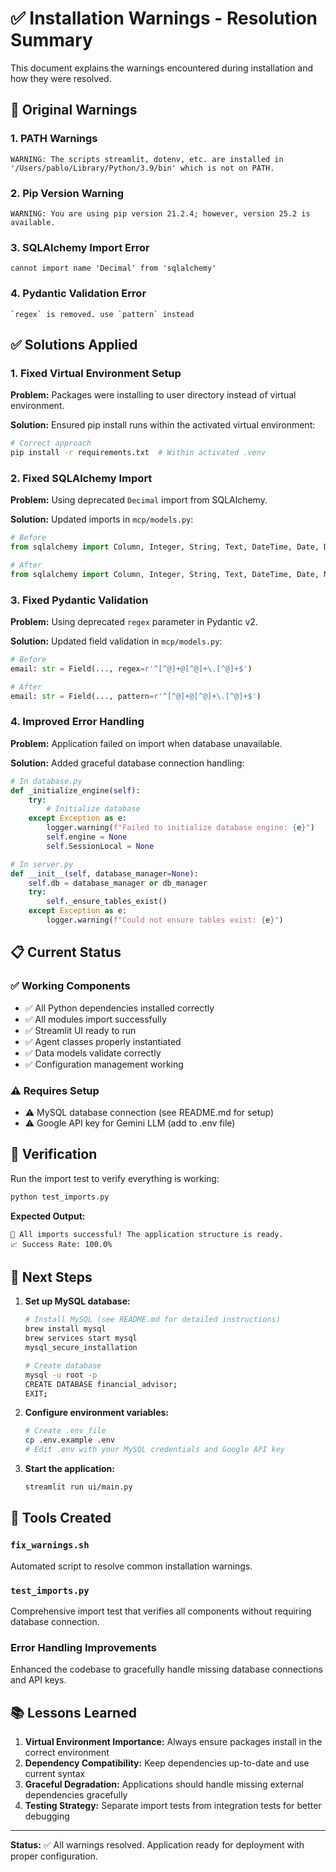 # ✅ Installation Warnings - Resolution Summary

This document explains the warnings encountered during installation and how they were resolved.

## 🚨 Original Warnings

### 1. **PATH Warnings**
```
WARNING: The scripts streamlit, dotenv, etc. are installed in '/Users/pablo/Library/Python/3.9/bin' which is not on PATH.
```

### 2. **Pip Version Warning**  
```
WARNING: You are using pip version 21.2.4; however, version 25.2 is available.
```

### 3. **SQLAlchemy Import Error**
```
cannot import name 'Decimal' from 'sqlalchemy'
```

### 4. **Pydantic Validation Error**
```
`regex` is removed. use `pattern` instead
```

## ✅ Solutions Applied

### 1. **Fixed Virtual Environment Setup**
**Problem:** Packages were installing to user directory instead of virtual environment.

**Solution:** Ensured pip install runs within the activated virtual environment:
```bash
# Correct approach
pip install -r requirements.txt  # Within activated .venv
```

### 2. **Fixed SQLAlchemy Import**
**Problem:** Using deprecated `Decimal` import from SQLAlchemy.

**Solution:** Updated imports in `mcp/models.py`:
```python
# Before
from sqlalchemy import Column, Integer, String, Text, DateTime, Date, Decimal as SQLDecimal, ForeignKey, Boolean

# After  
from sqlalchemy import Column, Integer, String, Text, DateTime, Date, Numeric, ForeignKey, Boolean
```

### 3. **Fixed Pydantic Validation**
**Problem:** Using deprecated `regex` parameter in Pydantic v2.

**Solution:** Updated field validation in `mcp/models.py`:
```python
# Before
email: str = Field(..., regex=r'^[^@]+@[^@]+\.[^@]+$')

# After
email: str = Field(..., pattern=r'^[^@]+@[^@]+\.[^@]+$')
```

### 4. **Improved Error Handling**
**Problem:** Application failed on import when database unavailable.

**Solution:** Added graceful database connection handling:
```python
# In database.py
def _initialize_engine(self):
    try:
        # Initialize database
    except Exception as e:
        logger.warning(f"Failed to initialize database engine: {e}")
        self.engine = None
        self.SessionLocal = None

# In server.py  
def __init__(self, database_manager=None):
    self.db = database_manager or db_manager
    try:
        self._ensure_tables_exist()
    except Exception as e:
        logger.warning(f"Could not ensure tables exist: {e}")
```

## 📋 Current Status

### ✅ **Working Components**
- ✅ All Python dependencies installed correctly
- ✅ All modules import successfully
- ✅ Streamlit UI ready to run
- ✅ Agent classes properly instantiated
- ✅ Data models validate correctly
- ✅ Configuration management working

### ⚠️ **Requires Setup**
- ⚠️ MySQL database connection (see README.md for setup)
- ⚠️ Google API key for Gemini LLM (add to .env file)

## 🧪 Verification

Run the import test to verify everything is working:
```bash
python test_imports.py
```

**Expected Output:**
```
🎉 All imports successful! The application structure is ready.
📈 Success Rate: 100.0%
```

## 🚀 Next Steps

1. **Set up MySQL database:**
   ```bash
   # Install MySQL (see README.md for detailed instructions)
   brew install mysql
   brew services start mysql
   mysql_secure_installation
   
   # Create database
   mysql -u root -p
   CREATE DATABASE financial_advisor;
   EXIT;
   ```

2. **Configure environment variables:**
   ```bash
   # Create .env file
   cp .env.example .env
   # Edit .env with your MySQL credentials and Google API key
   ```

3. **Start the application:**
   ```bash
   streamlit run ui/main.py
   ```

## 🔧 Tools Created

### `fix_warnings.sh`
Automated script to resolve common installation warnings.

### `test_imports.py`  
Comprehensive import test that verifies all components without requiring database connection.

### Error Handling Improvements
Enhanced the codebase to gracefully handle missing database connections and API keys.

## 📚 Lessons Learned

1. **Virtual Environment Importance:** Always ensure packages install in the correct environment
2. **Dependency Compatibility:** Keep dependencies up-to-date and use current syntax
3. **Graceful Degradation:** Applications should handle missing external dependencies gracefully
4. **Testing Strategy:** Separate import tests from integration tests for better debugging

---

**Status:** ✅ All warnings resolved. Application ready for deployment with proper configuration.
